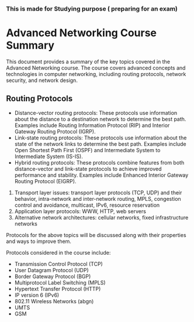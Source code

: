 
### This is made for Studying purpose ( preparing for an exam)

# Advanced Networking Course Summary
This document provides a summary of the key topics covered in the Advanced Networking course. The course covers advanced concepts and technologies in computer networking, including routing protocols, network security, and network design.

## Routing Protocols
- Distance-vector routing protocols: These protocols use information about the distance to a destination network to determine the best path. Examples include Routing Information Protocol (RIP) and Interior Gateway Routing Protocol (IGRP).
- Link-state routing protocols: These protocols use information about the state of the network links to determine the best path. Examples include Open Shortest Path First (OSPF) and Intermediate System to Intermediate System (IS-IS).
- Hybrid routing protocols: These protocols combine features from both distance-vector and link-state protocols to achieve improved performance and stability. Examples include Enhanced Interior Gateway Routing Protocol (EIGRP).


1.  Transport layer issues: transport layer protocols (TCP, UDP) and their behavior, intra-network and inter-network routing, MPLS, congestion control and avoidance, multicast, IPv6, resource reservation
2.  Application layer protocols: WWW, HTTP, web servers
3.  Alternative network architectures: cellular networks, fixed infrastructure networks

Protocols for the above topics will be discussed along with their properties and ways to improve them.

Protocols considered in the course include:

-   Transmission Control Protocol (TCP)
-   User Datagram Protocol (UDP)
-   Border Gateway Protocol (BGP)
-   Multiprotocol Label Switching (MPLS)
-   Hypertext Transfer Protocol (HTTP)
-   IP version 6 (IPv6)
-   802.11 Wireless Networks (abgn)
-   UMTS
-   GSM